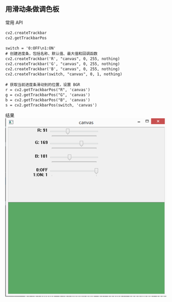 
## 用滑动条做调色板
常用 API

    cv2.createTrackbar
    cv2.getTrackbarPos

    switch = '0:OFF\n1:ON'
    # 创建进度条，包括名称、默认值、最大值和回调函数
    cv2.createTrackbar('R', "canvas", 0, 255, nothing)
    cv2.createTrackbar('G', "canvas", 0, 255, nothing)
    cv2.createTrackbar('B', "canvas", 0, 255, nothing)
    cv2.createTrackbar(switch, "canvas", 0, 1, nothing)
    
    # 获取当前进度条滑动到的位置，设置 BGR
    r = cv2.getTrackbarPos("R", 'canvas')
    g = cv2.getTrackbarPos("G", 'canvas')
    b = cv2.getTrackbarPos("B", 'canvas')
    s = cv2.getTrackbarPos(switch, 'canvas')

结果        
![Alt Text](https://github.com/wq923/OpenCV/blob/master/trackbar/trackbar.png)    
